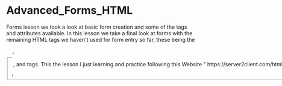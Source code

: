 # Advanced_Forms_HTML

Forms lesson we took a look at basic form creation and some of the tags and attributes available. In this lesson we take a final look at forms with the remaining HTML tags we haven't used for form entry so far, these being the <datalist>, <fieldset>, <legend>, <optgroup>, <option>, <output> and <select> tags.

This the lesson I just learning and practice following this Website " https://server2client.com/htmladvanced/advancedforms.html "

